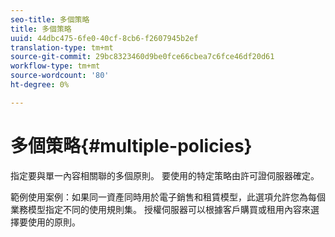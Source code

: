 ```yaml
---
seo-title: 多個策略
title: 多個策略
uuid: 44dbc475-6fe0-40cf-8cb6-f2607945b2ef
translation-type: tm+mt
source-git-commit: 29bc8323460d9be0fce66cbea7c6fce46df20d61
workflow-type: tm+mt
source-wordcount: '80'
ht-degree: 0%

---
```



# 多個策略{#multiple-policies}

指定要與單一內容相關聯的多個原則。 要使用的特定策略由許可證伺服器確定。

範例使用案例：如果同一資產同時用於電子銷售和租賃模型，此選項允許您為每個業務模型指定不同的使用規則集。 授權伺服器可以根據客戶購買或租用內容來選擇要使用的原則。
